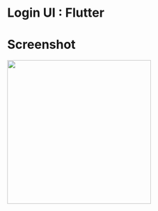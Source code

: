 # Login UI : Flutter

# Screenshot
<img src="https://user-images.githubusercontent.com/35829879/53859079-8c54f100-4002-11e9-8a63-59d40212fe59.png" width=330px >
